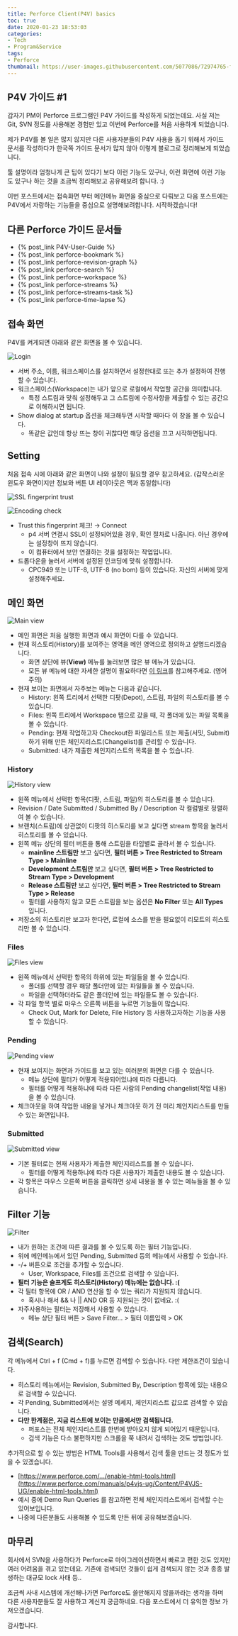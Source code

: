 ```yaml
---
title: Perforce Client(P4V) basics
toc: true
date: 2020-01-23 18:53:03
categories:
- Tech
- Program&Service
tags:
- Perforce
thumbnail: https://user-images.githubusercontent.com/5077086/72974765-f17c2580-3e12-11ea-8812-98dfb5840866.png
---
```


## P4V 가이드 #1

갑자기 PM이 Perforce 프로그램인 P4V 가이드를 작성하게 되었는데요. 사실 저는 Git, SVN 정도를 사용해본 경험만 있고 이번에 Perforce를 처음 사용하게 되었습니다.

제가 P4V를 볼 일은 많지 않지만 다른 사용자분들의 P4V 사용을 돕기 위해서 가이드 문서를 작성하다가 한국쪽 가이드 문서가 많지 않아 이렇게 블로그로 정리해보게 되었습니다.

툴 설명이라 엄청나게 큰 팁이 있다기 보다 이런 기능도 있구나, 이런 화면에 이런 기능도 있구나 하는 것을 조금씩 정리해보고 공유해보려 합니다. :)

이번 포스트에서는 접속화면 부터 메인메뉴 화면을 중심으로 다뤄보고 다음 포스트에는 P4V에서 자랑하는 기능들을 중심으로 설명해보려합니다. 시작하겠습니다!

## 다른 Perforce 가이드 문서들

- {% post_link P4V-User-Guide %}
- {% post_link perforce-bookmark %}
- {% post_link perforce-revision-graph %}
- {% post_link perforce-search %}
- {% post_link perforce-workspace %}
- {% post_link perforce-streams %}
- {% post_link perforce-streams-task %}
- {% post_link perforce-time-lapse %}

## 접속 화면

P4V를 켜게되면 아래와 같은 화면을 볼 수 있습니다.

![Login](https://user-images.githubusercontent.com/5077086/73133444-030c3a00-406c-11ea-8116-024cd0caa5a2.png)

- 서버 주소, 이름, 워크스페이스를 설치하면서 설정한대로 또는 추가 설정하여 진행할 수 있습니다.
- 워크스페이스(Workspace)는 내가 앞으로 로컬에서 작업할 공간을 의미합니다.
  - 특정 스트림과 맞춰 설정해두고 그 스트림에 수정사항을 제출할 수 있는 공간으로 이해하시면 됩니다.
- Show dialog at startup 옵션을 체크해두면 시작할 때마다 이 창을 볼 수 있습니다.
  - 똑같은 값인데 항상 뜨는 창이 귀찮다면 해당 옵션을 끄고 시작하면됩니다.

## Setting

처음 접속 시에 아래와 같은 화면이 나와 설정이 필요할 경우 참고하세요.
(갑작스러운 윈도우 화면이지만 정보와 버튼 UI 레이아웃은 맥과 동일합니다)

![SSL fingerprint trust](https://user-images.githubusercontent.com/5077086/72976825-a8c66b80-3e16-11ea-8dc9-bdb3c4f50aeb.jpg)

![Encoding check](https://user-images.githubusercontent.com/5077086/72976830-ab28c580-3e16-11ea-91bf-ea0f6155b115.png)

- Trust this fingerprint 체크! → Connect
  - p4 서버 연결시 SSL이 설정되어있을 경우, 확인 절차로 나옵니다. 아닌 경우에는 설정창이 뜨지 않습니다.
  - 이 컴퓨터에서 보안 연결하는 것을 설정하는 작업입니다.
- 드롭다운을 눌러서 서버에 설정된 인코딩에 맞춰 설정합니다.
  - CPC949 또는 UTF-8, UTF-8 (no bom) 등이 있습니다. 자신의 서버에 맞게 설정해주세요.

## 메인 화면

![Main view](https://user-images.githubusercontent.com/5077086/72977344-af091780-3e17-11ea-8fba-5df8378a19a1.png)

- 메인 화면은 처음 실행한 화면과 예시 화면이 다를 수 있습니다.
- 현재 히스토리(History)를 보여주는 영역을 메인 영역으로 정의하고 설명드리겠습니다.
  - 화면 상단에 뷰(**View)** 메뉴를 눌러보면 많은 뷰 메뉴가 있습니다.
  - 모든 뷰 메뉴에 대한 자세한 설명이 필요하다면 [이 링크](https://www.perforce.com/manuals/p4v/Content/P4V/using.navigating.html#Navigating_P4V)를 참고해주세요. (영어 주의)
- 현재 보이는 화면에서 자주보는 메뉴는 다음과 같습니다.
  - History: 왼쪽 트리에서 선택한 디팟(Depot), 스트림, 파일의 히스토리를 볼 수 있습니다.
  - Files: 왼쪽 트리에서 Workspace 탭으로 갔을 때, 각 폴더에 있는 파일 목록을 볼 수 있습니다.
  - Pending: 현재 작업하고자 Checkout한 파일리스트 또는 제출(서밋, Submit)하기 위해 만든 체인지리스트(Changelist)를 관리할 수 있습니다.
  - Submitted: 내가 제출한 체인지리스트의 목록을 볼 수 있습니다.

### History

![History view](https://user-images.githubusercontent.com/5077086/73132469-1238bb00-405f-11ea-8287-7702993a5de6.png)

- 왼쪽 메뉴에서 선택한 항목(디팟, 스트림, 파일)의 히스토리를 볼 수 있습니다.
- Revision / Date Submitted / Submitted By / Description 각 컬럼별로 정렬하여 볼 수 있습니다.
- 브랜치(스트림)에 상관없이 디팟의 히스토리를 보고 싶다면 stream 항목을 눌러서 히스토리를 볼 수 있습니다.
- 왼쪽 메뉴 상단의 필터 버튼을 통해 스트림을 타입별로 골라서 볼 수 있습니다.
  - **mainline 스트림만** 보고 싶다면, **필터 버튼 > Tree Restricted to Stream Type > Mainline**
  - **Development 스트림만** 보고 싶다면, **필터 버튼 > Tree Restricted to Stream Type > Development**
  - **Release 스트림만** 보고 싶다면, **필터 버튼 > Tree Restricted to Stream Type > Release**
  - 필터를 사용하지 않고 모든 스트림을 보는 옵션은 **No Filter** 또는 **All Types** 입니다.
- 저장소의 히스토리만 보고자 한다면, 로컬에 소스를 받을 필요없이 리모트의 히스토리만 볼 수 있습니다.

### Files

![Files view](https://user-images.githubusercontent.com/5077086/73132651-47460d00-4061-11ea-864b-c7318c6e98af.png)

- 왼쪽 메뉴에서 선택한 항목의 하위에 있는 파일들을 볼 수 있습니다.
  - 폴더를 선택할 경우 해당 폴더안에 있는 파일들을 볼 수 있습니다.
  - 파일을 선택하더라도 같은 폴더안에 있는 파일들도 볼 수 있습니다.
- 각 파일 항목 별로 마우스 오른쪽 버튼을 누르면 기능들이 많습니다.
  - Check Out, Mark for Delete, File History 등 사용하고자하는 기능을 사용할 수 있습니다.

### Pending

![Pending view](https://user-images.githubusercontent.com/5077086/73132738-31851780-4062-11ea-8d9f-75b0d0127175.png)

- 현재 보여지는 화면과 가이드를 보고 있는 여러분의 화면은 다를 수 있습니다.
  - 메뉴 상단에 필터가 어떻게 적용되어있냐에 따라 다릅니다.
  - 필터를 어떻게 적용하냐에 따라 다른 사람의 Pending changelist(작업 내용)을 볼 수 있습니다.
- 체크아웃을 하여 작업한 내용을 넣거나 체크아웃 하기 전 미리 체인지리스트를 만들 수 있는 화면입니다.

### Submitted

![Submitted view](https://user-images.githubusercontent.com/5077086/73132781-ee777400-4062-11ea-9e78-b3ddf8e77924.png)

- 기본 필터로는 현재 사용자가 제출한 체인지리스트를 볼 수 있습니다.
  - 필터를 어떻게 적용하냐에 따라 다른 사용자가 제출한 내용도 볼 수 있습니다.
- 각 항목은 마우스 오른쪽 버튼을 클릭하면 상세 내용을 볼 수 있는 메뉴들을 볼 수 있습니다.

## Filter 기능

![Filter](https://user-images.githubusercontent.com/5077086/73132881-7447ef00-4064-11ea-8f15-534bc05b013d.png)

- 내가 원하는 조건에 따른 결과를 볼 수 있도록 하는 필터 기능입니다.
- 위에 메인메뉴에서 있던 Pending, Submitted 등의 메뉴에서 사용할 수 있습니다.
- -/+ 버튼으로 조건을 추가할 수 있습니다.
  - User, Workspace, Files를 조건으로 검색할 수 있습니다.
- **필터 기능은 슬프게도 히스토리(History) 메뉴에는 없습니다. :(**
- 각 필터 항목에 OR / AND 연산을 할 수 있는 쿼리가 지원되지 않습니다.
  - 혹시나 해서 && 나 || AND OR 등 지원되는 것이 없네요. :(
- 자주사용하는 필터는 저장해서 사용할 수 있습니다.
  - 메뉴 상단 필터 버튼 > Save Filter... > 필터 이름입력 > OK

## 검색(Search)

각 메뉴에서 Ctrl + f (Cmd + f)를 누르면 검색할 수 있습니다. 다만 제한조건이 있습니다.

- 히스토리 메뉴에서는 Revision, Submitted By, Description 항목에 있는 내용으로 검색할 수 있습니다.
- 각 Pending, Submitted에서는 설명 메세지, 체인지리스트 값으로 검색할 수 있습니다.
- **다만 한계점은, 지금 리스트에 보이는 만큼에서만 검색됩니다.**
  - 퍼포스는 전체 체인지리스트를 한번에 받아오지 않게 되어있기 때문입니다.
  - 검색 기능은 다소 불편하지만 스크롤을 쭉 내려서 검색하는 것도 방법입니다.

추가적으로 할 수 있는 방법은 HTML Tools를 사용해서 검색 툴을 만드는 것 정도가 있을 수 있겠습니다.

- [https://www.perforce.com/.../enable-html-tools.html](https://www.perforce.com/manuals/p4vjs-ug/Content/P4VJS-UG/enable-html-tools.html)
- 예시 중에 Demo Run Queries 를 참고하면 전체 체인지리스트에서 검색할 수는 있어보입니다.
- 나중에 다른분들도 사용해볼 수 있도록 만든 뒤에 공유해보겠습니다.

## 마무리

회사에서 SVN을 사용하다가 Perforce로 마이그레이션하면서 빠르고 편한 것도 있지만 여러 어려움을 겪고 있는데요. 기존에 검색되던 것들이 쉽게 검색되지 않는 것과 종종 발생하는 대규모 lock 사태 등..

조금씩 사내 시스템에 개선해나가면 Perforce도 쓸만해지지 않을까라는 생각을 하며 다른 사용자분들도 잘 사용하고 계신지 궁금하네요. 다음 포스트에서 더 유익한 정보 가져오겠습니다.

감사합니다.
